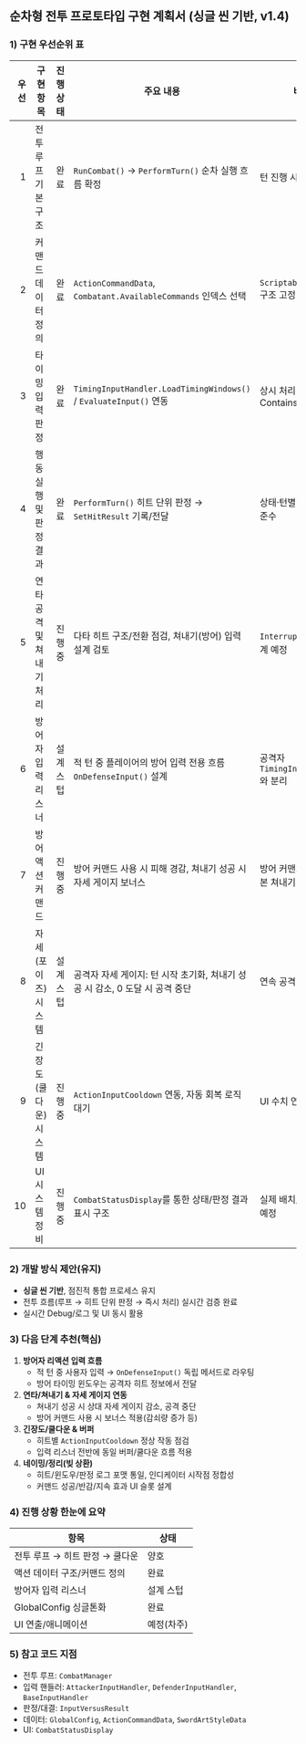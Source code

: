 ## 순차형 전투 프로토타입 구현 계획서 (싱글 씬 기반, v1.4)

### 1) 구현 우선순위 표

| 우선 | 구현 항목 | 진행 상태 | 주요 내용 | 비고 |
|---:|---|---|---|---|
| 1 | 전투 루프 기본 구조 | 완료 | `RunCombat()` → `PerformTurn()` 순차 실행 흐름 확정 | 턴 진행 시간 보장 |
| 2 | 커맨드 데이터 정의 | 완료 | `ActionCommandData`, `Combatant.AvailableCommands` 인덱스 선택 | `ScriptableObject` 구조 고정 |
| 3 | 타이밍 입력 판정 | 완료 | `TimingInputHandler.LoadTimingWindows()` / `EvaluateInput()` 연동 | 상시 처리(윈도우 내 Contains) |
| 4 | 행동 실행 및 판정 결과 | 완료 | `PerformTurn()` 히트 단위 판정 → `SetHitResult` 기록/전달 | 상태·턴별 판정 구조 준수 |
| 5 | 연타 공격 및 쳐내기 처리 | 진행 중 | 다타 히트 구조/전환 점검, 쳐내기(방어) 입력 설계 검토 | `Interrupt` 흐름과 연계 예정 |
| 6 | 방어자 입력 리스너 | 설계 스텁 | 적 턴 중 플레이어의 방어 입력 전용 흐름 `OnDefenseInput()` 설계 | 공격자 `TimingInputHandler`와 분리 |
| 7 | 방어 액션 커맨드 | 진행 중 | 방어 커맨드 사용 시 피해 경감, 쳐내기 성공 시 자세 게이지 보너스 | 방어 커맨드 없어도 기본 쳐내기 가능 |
| 8 | 자세(포이즈) 시스템 | 설계 스텁 | 공격자 자세 게이지: 턴 시작 초기화, 쳐내기 성공 시 감소, 0 도달 시 공격 중단 | 연속 공격 리스크 증가 |
| 9 | 긴장도(쿨다운) 시스템 | 진행 중 | `ActionInputCooldown` 연동, 자동 회복 로직 대기 | UI 수치 연동 계획 |
| 10 | UI 시스템 정비 | 진행 중 | `CombatStatusDisplay`를 통한 상태/판정 결과 표시 구조 | 실제 배치/효과 폴리싱 예정 |

### 2) 개발 방식 제안(유지)
- **싱글 씬 기반**, 점진적 통합 프로세스 유지
- 전투 흐름(루프 → 히트 단위 판정 → 즉시 처리) 실시간 검증 완료
- 실시간 Debug/로그 및 UI 동시 활용

### 3) 다음 단계 추천(핵심)
1. **방어자 리액션 입력 흐름**
   - 적 턴 중 사용자 입력 → `OnDefenseInput()` 독립 메서드로 라우팅
   - 방어 타이밍 윈도우는 공격자 히트 정보에서 전달
2. **연타/쳐내기 & 자세 게이지 연동**
   - 쳐내기 성공 시 상대 자세 게이지 감소, 공격 중단
   - 방어 커맨드 사용 시 보너스 적용(감쇠량 증가 등)
3. **긴장도/쿨다운 & 버퍼**
   - 히트별 `ActionInputCooldown` 정상 작동 점검
   - 입력 리스너 전반에 동일 버퍼/쿨다운 흐름 적용
4. **네이밍/정리(빚 상환)**
   - 히트/윈도우/판정 로그 포맷 통일, 인디케이터 시작점 정합성
   - 커맨드 성공/반감/지속 효과 UI 슬롯 설계

### 4) 진행 상황 한눈에 요약

| 항목 | 상태 |
|---|---|
| 전투 루프 → 히트 판정 → 쿨다운 | 양호 |
| 액션 데이터 구조/커맨드 정의 | 완료 |
| 방어자 입력 리스너 | 설계 스텁 |
| GlobalConfig 싱글톤화 | 완료 |
| UI 연출/애니메이션 | 예정(차주) |

### 5) 참고 코드 지점
- 전투 루프: `CombatManager`
- 입력 핸들러: `AttackerInputHandler`, `DefenderInputHandler`, `BaseInputHandler`
- 판정/대결: `InputVersusResult`
- 데이터: `GlobalConfig`, `ActionCommandData`, `SwordArtStyleData`
- UI: `CombatStatusDisplay`


